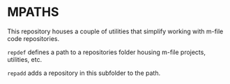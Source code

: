 # MPATHS

This repository houses a couple of utilities that simplify working with m-file code repositories.

`repdef` defines a path to a repositories folder housing m-file projects, utilities, etc.

`repadd` adds a repository in this subfolder to the path.
